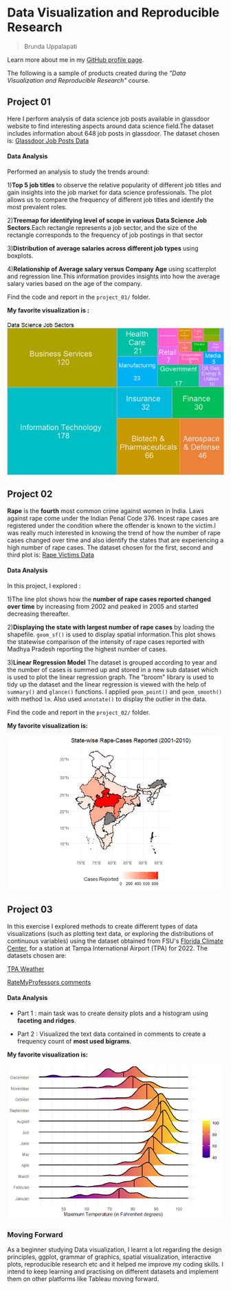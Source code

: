 # Data Visualization and Reproducible Research

> Brunda Uppalapati

Learn more about me in my [GitHub profile page](https://github.com/brunda09). 


The following is a sample of products created during the _"Data Visualization and Reproducible Research"_ course.


## Project 01

Here I perform analysis of data science job posts available in glassdoor website to find interesting aspects around data science field.The dataset includes information about 648 job posts in glassdoor. The dataset chosen is: [Glassdoor Job Posts Data](https://www.kaggle.com/datasets/rashikrahmanpritom/data-science-job-posting-on-glassdoor?resource=download&select=Cleaned_DS_Jobs.csv) 

#### Data Analysis

 Performed an analysis to study the trends around:

  1)**Top 5 job titles** to observe the relative popularity of different job titles and gain insights into the job market for data science professionals. The plot allows us to compare the frequency of different job titles and identify the most prevalent roles.
  
  2)**Treemap for identifying level of scope in various Data Science Job Sectors**.Each rectangle represents a job sector, and the size of the rectangle corresponds to the frequency of job postings in that sector
  
  3)**Distribution of average salaries across different job types** using boxplots.
  
  4)**Relationship of Average salary versus Company Age** using scatterplot and regression line.This information provides insights into how the average salary varies based on the age of the company.

Find the code and report in the `project_01/` folder.

**My favorite visualization is :**

![Data Science Job Sectors](https://github.com/brunda09/dataviz_final_project/blob/main/figures/DS-Job-Sectors.png)


## Project 02

**Rape** is the **fourth** most common crime against women in India. Laws against rape come under the Indian Penal Code 376. Incest rape cases are registered under the condition where the offender is known to the victim.I was really much interested in knowing the trend of how the number of rape cases changed over time and also identify the states that are experiencing a high number of rape cases. The dataset chosen for the first, second and third plot is:
[Rape Victims Data](https://www.kaggle.com/code/nehaprabhavalkar/crimes-in-india-analysis/input?select=20_Victims_of_rape.csv)

#### Data Analysis
In this project, I explored :

1)The line plot shows how the **number of rape cases reported changed over time** by increasing from 2002 and peaked in 2005 and started decreasing thereafter.

2)**Displaying the state with largest number of rape cases** by loading the shapefile. `geom_sf()` is used to display spatial information.This plot shows the statewise comparison of the intensity of rape cases reported with Madhya Pradesh reporting the highest number of cases.

3)**Linear Regression Model** 
The dataset is grouped according to year and the number of cases is summed up and stored in a new sub dataset which is used to plot the linear regression graph. The "broom" library is used to tidy up the dataset and the linear regression is viewed with the help of `summary()` and `glance()` functions. I applied `geom_point()` and `geom_smooth()` with method `lm`. Also used `annotate()` to display the outlier in the data.

Find the code and report in the `project_02/` folder.

**My favorite visualization is:** 

![Statewise Rape Cases](https://github.com/brunda09/dataviz_final_project/blob/main/figures/statewise-rape-cases.png)


## Project 03

In this exercise I explored methods to create different types of data visualizations (such as plotting text data, or exploring the distributions of continuous variables) using the dataset obtained from FSU's [Florida Climate Center](https://climatecenter.fsu.edu/climate-data-access-tools/downloadable-data), for a station at Tampa International Airport (TPA) for 2022. The datasets chosen are:

[TPA Weather](https://raw.githubusercontent.com/reisanar/datasets/master/tpa_weather_2022.csv)

[RateMyProfessors comments](https://github.com/reisanar/datasets/blob/master/rmp_wit_comments.csv)

#### Data Analysis

- Part 1 : main task was to create density plots and a histogram using **faceting and ridges**.

- Part 2 : Visualized the text data contained in comments to create a frequency count of **most used bigrams**.


**My favorite visualization is:** 

![Max Temperatures Ridges](https://github.com/brunda09/dataviz_final_project/blob/main/figures/max_temp_ridges_plasma.png)


### Moving Forward

As a beginner studying Data visualization, I learnt a lot regarding the design principles, ggplot, grammar of graphics, spatial visualization, interactive plots, reproducible research etc and it helped me improve my coding skills. I intend to keep learning and practising on different datasets and implement them on other platforms like Tableau moving forward.
